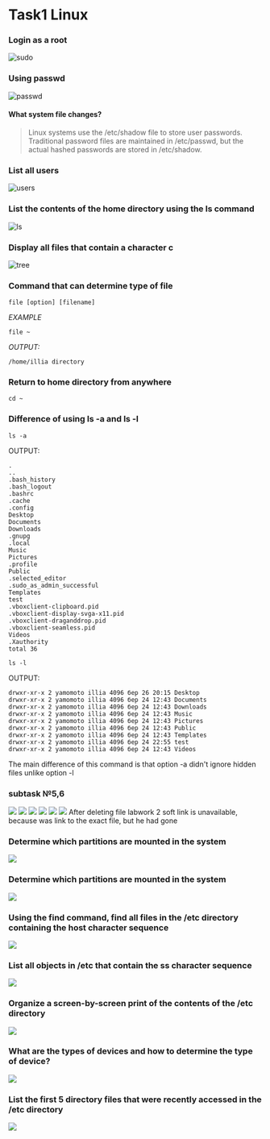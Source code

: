 # Task1 Linux
### Login as a root
![sudo](https://github.com/yanchoys/DevOps_online_Kyiv_2022Q1Q2/blob/main/m4/images/image_19.jpg)

### Using passwd
![passwd](https://github.com/yanchoys/DevOps_online_Kyiv_2022Q1Q2/blob/main/m4/images/image_20.jpg)

#### What system file changes?
>Linux systems use the /etc/shadow file to store user passwords. Traditional password files are maintained in /etc/passwd, but the actual hashed passwords are stored in /etc/shadow.

### List all users
![users](https://github.com/yanchoys/DevOps_online_Kyiv_2022Q1Q2/blob/main/m4/images/image21.jpg)
### List the contents of the home directory using the ls command
![ls](https://github.com/yanchoys/DevOps_online_Kyiv_2022Q1Q2/blob/main/m4/images/image22.JPG)

### Display all files that contain a character c
![tree](https://github.com/yanchoys/DevOps_online_Kyiv_2022Q1Q2/blob/main/m4/images/image23.JPG)

### Command that can determine type of file
`file [option] [filename]`

*EXAMPLE*

`file ~`

*OUTPUT:*

`/home/illia directory`

### Return to home directory from anywhere

`cd ~`

### Difference  of using ls -a and ls -l

`ls -a`

OUTPUT:
```
.
..
.bash_history
.bash_logout
.bashrc
.cache
.config
Desktop
Documents
Downloads
.gnupg
.local
Music
Pictures
.profile
Public
.selected_editor
.sudo_as_admin_successful
Templates
test
.vboxclient-clipboard.pid
.vboxclient-display-svga-x11.pid
.vboxclient-draganddrop.pid
.vboxclient-seamless.pid
Videos
.Xauthority
total 36
```

`ls -l`

OUTPUT:
```
drwxr-xr-x 2 yamomoto illia 4096 бер 26 20:15 Desktop
drwxr-xr-x 2 yamomoto illia 4096 бер 24 12:43 Documents
drwxr-xr-x 2 yamomoto illia 4096 бер 24 12:43 Downloads
drwxr-xr-x 2 yamomoto illia 4096 бер 24 12:43 Music
drwxr-xr-x 2 yamomoto illia 4096 бер 24 12:43 Pictures
drwxr-xr-x 2 yamomoto illia 4096 бер 24 12:43 Public
drwxr-xr-x 2 yamomoto illia 4096 бер 24 12:43 Templates
drwxr-xr-x 2 yamomoto illia 4096 бер 24 22:55 test
drwxr-xr-x 2 yamomoto illia 4096 бер 24 12:43 Videos
```

The main difference of this command is that option -a didn't ignore hidden files unlike option -l

### subtask №5,6
![](https://github.com/yanchoys/DevOps_online_Kyiv_2022Q1Q2/blob/main/m4/images/image_1.jpg)
![](https://github.com/yanchoys/DevOps_online_Kyiv_2022Q1Q2/blob/main/m4/images/image_2.jpg)
![](https://github.com/yanchoys/DevOps_online_Kyiv_2022Q1Q2/blob/main/m4/images/image_3.jpg)
![](https://github.com/yanchoys/DevOps_online_Kyiv_2022Q1Q2/blob/main/m4/images/image_4.jpg)
![](https://github.com/yanchoys/DevOps_online_Kyiv_2022Q1Q2/blob/main/m4/images/image_14.jpg)
![](https://github.com/yanchoys/DevOps_online_Kyiv_2022Q1Q2/blob/main/m4/images/image_16.jpg)
After deleting file labwork 2 soft link is unavailable, because was link to the exact file, but he had gone

### Determine which partitions are mounted in the system

![](https://github.com/yanchoys/DevOps_online_Kyiv_2022Q1Q2/blob/main/m4/images/image_8.jpg)

### Determine which partitions are mounted in the system

![](https://github.com/yanchoys/DevOps_online_Kyiv_2022Q1Q2/blob/main/m4/images/image_13.jpg)

### Using the find command, find all files in the /etc directory containing the host character sequence

![](https://github.com/yanchoys/DevOps_online_Kyiv_2022Q1Q2/blob/main/m4/images/image_15.jpg)

### List all objects in /etc that contain the ss character sequence

![](https://github.com/yanchoys/DevOps_online_Kyiv_2022Q1Q2/blob/main/m4/images/image_11.jpg)

### Organize a screen-by-screen print of the contents of the /etc directory

![](https://github.com/yanchoys/DevOps_online_Kyiv_2022Q1Q2/blob/main/m4/images/image_7.jpg)

###  What are the types of devices and how to determine the type of device?

![](https://github.com/yanchoys/DevOps_online_Kyiv_2022Q1Q2/blob/main/m4/images/image_13.jpg)

### List the first 5 directory files that were recently accessed in the /etc directory

![](https://github.com/yanchoys/DevOps_online_Kyiv_2022Q1Q2/blob/main/m4/images/image_17.jpg)
